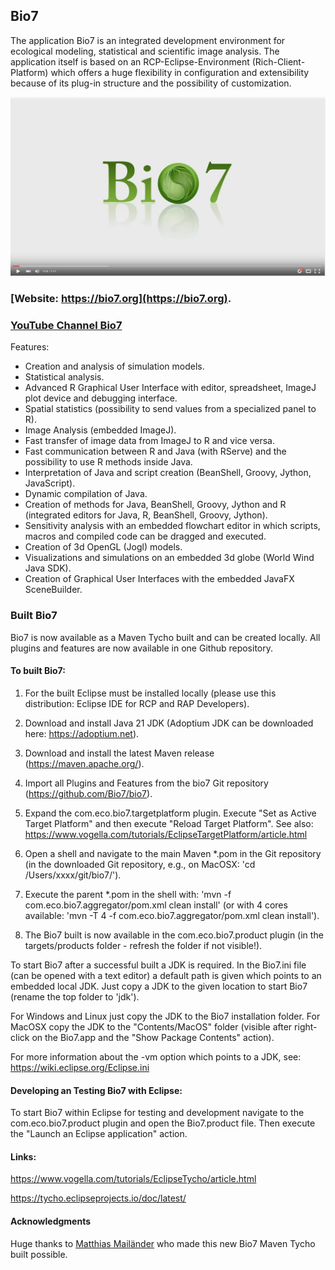 ## Bio7
The application Bio7 is an integrated development environment for ecological modeling, statistical and scientific image analysis. The application itself is based on an RCP-Eclipse-Environment (Rich-Client-Platform) which offers a huge flexibility in configuration and extensibility because of its plug-in structure and the possibility of customization.

[![Bio7 Overview Video](https://raw.githubusercontent.com/Bio7/bio7/master/resources/screen.jpg)](https://www.youtube.com/watch?v=pyYn690KaNE)


### [Website: https://bio7.org](https://bio7.org).

### [YouTube Channel Bio7](https://www.youtube.com/channel/UCFY-w-tMbVzhrLro4Q2KbFg)

Features:

* Creation and analysis of simulation models.
* Statistical analysis.
* Advanced R Graphical User Interface with editor, spreadsheet, ImageJ plot device and debugging interface.
* Spatial statistics (possibility to send values from a specialized panel to R).
* Image Analysis (embedded ImageJ).
* Fast transfer of image data from ImageJ to R and vice versa.
* Fast communication between R and Java (with RServe) and the possibility to use R methods inside Java.
* Interpretation of Java and script creation (BeanShell, Groovy, Jython, JavaScript).
* Dynamic compilation of Java.
* Creation of methods for Java, BeanShell, Groovy, Jython and R (integrated editors for Java, R, BeanShell, Groovy, Jython).
* Sensitivity analysis with an embedded flowchart editor in which scripts, macros and compiled code can be dragged and executed.
* Creation of 3d OpenGL (Jogl) models.
* Visualizations and simulations on an embedded 3d globe (World Wind Java SDK).
* Creation of Graphical User Interfaces with the embedded JavaFX SceneBuilder.

### Built Bio7

Bio7 is now available as a Maven Tycho built and can be created locally. All plugins and features are now available in one Github repository.

#### To built Bio7:

1. For the built Eclipse must be installed locally (please use this distribution: Eclipse IDE for RCP and RAP Developers).

2. Download and install Java 21 JDK (Adoptium JDK can be downloaded here:  https://adoptium.net).

3. Download and install the latest Maven release (https://maven.apache.org/).

4. Import all Plugins and Features from the bio7 Git repository (https://github.com/Bio7/bio7).

5. Expand the com.eco.bio7.targetplatform plugin. Execute "Set as Active Target Platform" and then execute "Reload Target Platform". See also: https://www.vogella.com/tutorials/EclipseTargetPlatform/article.html

6. Open a shell and navigate to the main Maven *.pom in the Git repository (in the downloaded Git repository, e.g., on MacOSX: 'cd /Users/xxxx/git/bio7/').

7. Execute the parent *.pom in the shell with: 'mvn -f com.eco.bio7.aggregator/pom.xml clean install' (or with 4 cores available: 'mvn -T 4 -f com.eco.bio7.aggregator/pom.xml clean install').

8. The Bio7 built is now available in the com.eco.bio7.product plugin (in the targets/products folder - refresh the folder if not visible!).

To start Bio7 after a successful built a JDK is required. In the Bio7.ini file (can be opened with a text editor) a default path is given which points to an embedded local JDK. 
Just copy a JDK to the given location to start Bio7 (rename the top folder to 'jdk').

For Windows and Linux just copy the JDK  to the Bio7 installation folder. For MacOSX copy the JDK to the "Contents/MacOS" folder (visible after right-click on the Bio7.app and the "Show Package Contents" action).

For more information about the -vm option which points to a JDK, see: https://wiki.eclipse.org/Eclipse.ini

#### Developing an Testing Bio7 with Eclipse:

To start Bio7 within Eclipse for testing and development navigate to the com.eco.bio7.product plugin and open the Bio7.product file. Then execute the "Launch an Eclipse application" action.

#### Links: 

https://www.vogella.com/tutorials/EclipseTycho/article.html

https://tycho.eclipseprojects.io/doc/latest/

#### Acknowledgments

Huge thanks to [Matthias Mailänder](https://github.com/Mailaender) who made this new Bio7 Maven Tycho built  possible.



